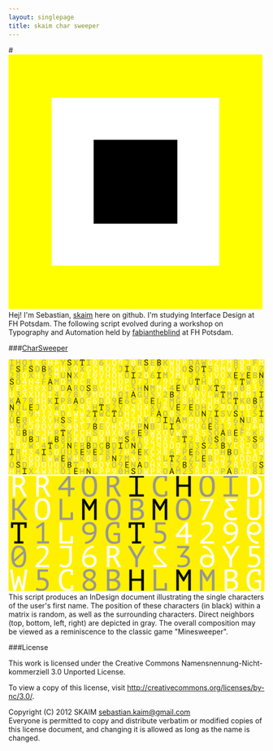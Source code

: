```yaml
---
layout: singlepage
title: skaim char sweeper
---
```


#![AVATAR](assets/images/avatar/skaim.png) Hej! 
I'm Sebastian, [skaim](https://github.com/skaim) here on github. I'm studying Interface Design at FH Potsdam. The following script evolved during a workshop on Typography and Automation held by [fabiantheblind](https://github.com/fabiantheblind/) at FH Potsdam.

###[CharSweeper](https://raw.github.com/fabiantheblind/auto-typo-adbe-id/master/skaim/CharSweeper.jsx)    

![TEASER](assets/images/teaser/CharSweeper_teaser2.png)
![TEASER](assets/images/teaser/CharSweeper_teaser1.png)
This script produces an InDesign document illustrating the single characters of the user's first name. The position of these characters (in black) within a matrix is random, as well as the surrounding characters. Direct neighbors (top, bottom, left, right) are depicted in gray. The overall composition may be viewed as a reminiscence to the classic game "Minesweeper".

 

###License  

This work is licensed under the Creative Commons Namensnennung-Nicht-kommerziell 3.0 Unported License. 

To view a copy of this license, visit http://creativecommons.org/licenses/by-nc/3.0/.

Copyright (C) 2012 SKAIM <sebastian.kaim@gmail.com>  
Everyone is permitted to copy and distribute verbatim or modified copies of this license document, and changing it is allowed as long as the name is changed.  
